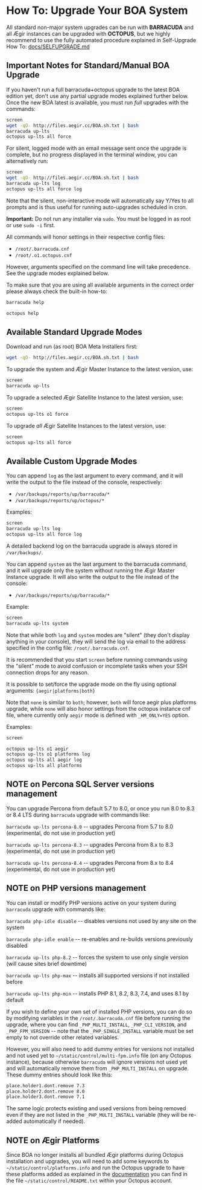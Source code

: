 # How To: Upgrade Your BOA System

All standard non-major system upgrades can be run with **BARRACUDA** and all Ægir instances can be upgraded with **OCTOPUS**, but we highly recommend to use the fully automated procedure explained in Self-Upgrade How To: [docs/SELFUPGRADE.md](https://github.com/omega8cc/boa/tree/5.x-dev/docs/SELFUPGRADE.md)

## Important Notes for Standard/Manual BOA Upgrade

If you haven't run a full barracuda+octopus upgrade to the latest BOA edition yet, don't use any partial upgrade modes explained further below. Once the new BOA latest is available, you must run *full* upgrades with the commands:

```sh
screen
wget -qO- http://files.aegir.cc/BOA.sh.txt | bash
barracuda up-lts
octopus up-lts all force
```

For silent, logged mode with an email message sent once the upgrade is complete, but no progress displayed in the terminal window, you can alternatively run:

```sh
screen
wget -qO- http://files.aegir.cc/BOA.sh.txt | bash
barracuda up-lts log
octopus up-lts all force log
```

Note that the silent, non-interactive mode will automatically say Y/Yes to all prompts and is thus useful for running auto-upgrades scheduled in cron.

**Important:** Do not run any installer via `sudo`. You must be logged in as root or use `sudo -i` first.

All commands will honor settings in their respective config files:

- `/root/.barracuda.cnf`
- `/root/.o1.octopus.cnf`

However, arguments specified on the command line will take precedence. See the upgrade modes explained below.

To make sure that you are using all available arguments in the correct order please always check the built-in how-to:

```sh
barracuda help
```

```sh
octopus help
```

## Available Standard Upgrade Modes

Download and run (as root) BOA Meta Installers first:

```sh
wget -qO- http://files.aegir.cc/BOA.sh.txt | bash
```

To upgrade the system and Ægir Master Instance to the latest version, use:

```sh
screen
barracuda up-lts
```

To upgrade a selected Ægir Satellite Instance to the latest version, use:

```sh
screen
octopus up-lts o1 force
```

To upgrade *all* Ægir Satellite Instances to the latest version, use:

```sh
screen
octopus up-lts all force
```

## Available Custom Upgrade Modes

You can append `log` as the last argument to every command, and it will write the output to the file instead of the console, respectively:

- `/var/backups/reports/up/barracuda/*`
- `/var/backups/reports/up/octopus/*`

Examples:

```sh
screen
barracuda up-lts log
octopus up-lts all force log
```

A detailed backend log on the barracuda upgrade is always stored in `/var/backups/`.

You can append `system` as the last argument to the barracuda command, and it will upgrade only the system without running the Ægir Master Instance upgrade. It will also write the output to the file instead of the console:

- `/var/backups/reports/up/barracuda/*`

Example:

```sh
screen
barracuda up-lts system
```

Note that while both `log` and `system` modes are "silent" (they don't display anything in your console), they will send the log via email to the address specified in the config file: `/root/.barracuda.cnf`.

It is recommended that you start `screen` before running commands using the "silent" mode to avoid confusion or incomplete tasks when your SSH connection drops for any reason.

It is possible to set/force the upgrade mode on the fly using optional arguments: `{aegir|platforms|both}`

Note that `none` is similar to `both`; however, `both` will force aegir plus platforms upgrade, while `none` will also honor settings from the octopus instance cnf file, where currently only `aegir` mode is defined with `_HM_ONLY=YES` option.

Examples:

```sh
screen

octopus up-lts o1 aegir
octopus up-lts o1 platforms log
octopus up-lts all aegir log
octopus up-lts all platforms
```

## NOTE on Percona SQL Server versions management

You can upgrade Percona from default 5.7 to 8.0, or once you run 8.0 to 8.3 or 8.4 LTS during `barracuda` upgrade with commands like:

`barracuda up-lts percona-8.0` -- upgrades Percona from 5.7 to 8.0 (experimental, do not use in production yet)

`barracuda up-lts percona-8.3` -- upgrades Percona from 8.x to 8.3 (experimental, do not use in production yet)

`barracuda up-lts percona-8.4` -- upgrades Percona from 8.x to 8.4 (experimental, do not use in production yet)

## NOTE on PHP versions management

You can install or modify PHP versions active on your system during `barracuda` upgrade with commands like:

`barracuda php-idle disable` -- disables versions not used by any site on the system

`barracuda php-idle enable` -- re-enables and re-builds versions previously disabled

`barracuda up-lts php-8.2` -- forces the system to use only single version (will cause sites brief downtime)

`barracuda up-lts php-max` -- installs all supported versions if not installed before

`barracuda up-lts php-min` -- installs PHP 8.1, 8.2, 8.3, 7.4, and uses 8.1 by default

If you wish to define your own set of installed PHP versions, you can do so by modifying variables in the `/root/.barracuda.cnf` file before running the upgrade, where you can find `_PHP_MULTI_INSTALL`, `_PHP_CLI_VERSION`, and `_PHP_FPM_VERSION` -- note that the `_PHP_SINGLE_INSTALL` variable must be set empty to not override other related variables.

However, you will also need to add dummy entries for versions not installed and not used yet to `~/static/control/multi-fpm.info` file (on any Octopus instance), because otherwise `barracuda` will ignore versions not used yet and will automatically remove them from `_PHP_MULTI_INSTALL` on upgrade. These dummy entries should look like this:

```sh
place.holder1.dont.remove 7.3
place.holder2.dont.remove 8.0
place.holder3.dont.remove 7.1
```

The same logic protects existing and used versions from being removed even if they are not listed in the `_PHP_MULTI_INSTALL` variable (they will be re-added automatically if needed).

## NOTE on Ægir Platforms

Since BOA no longer installs all bundled Ægir platforms during Octopus installation and upgrades, you will need to add some keywords to `~/static/control/platforms.info` and run the Octopus upgrade to have these platforms added as explained in the [documentation](https://github.com/omega8cc/boa/tree/5.x-dev/docs) you can find in the file `~/static/control/README.txt` within your Octopus account.
